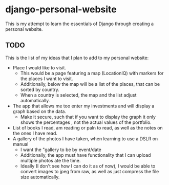 # django-personal-website
This is my attempt to learn the essentials of Django through creating a personal website.


## TODO
This is the list of my ideas that I plan to add to my personal website:

- Place I would like to visit. 
  - This would be a page featuring a map (LocationIQ) with markers for the places I want to visit.
  - Additionally, below the map will be a list of the places, that can be sorted by country.
  - When a country is selected, the map and the list adjust automatically.
- The app that allows me too enter my investments and will display a graph based on the data.
  - Make it secure, such that if you want to display the graph it only shows the percentages , not the actual values of the portfolio.
- List of books I read, am reading or paln to read, as well as the notes on the ones I have read.
- A gallery of the photos I have taken, when learning to use a DSLR on manual
  - I want the "gallery to be by event/date
  - Additionally, the app must have functionality that I can upload multiple photos ate the time.
  - Ideally (I don't see how I can do it as of now), I would be able to convert images to jpeg from raw, as well as just compress the file size automatically.



